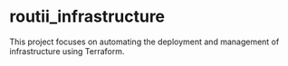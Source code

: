 # routii_infrastructure
This project focuses on automating the deployment and management of infrastructure using Terraform. 
